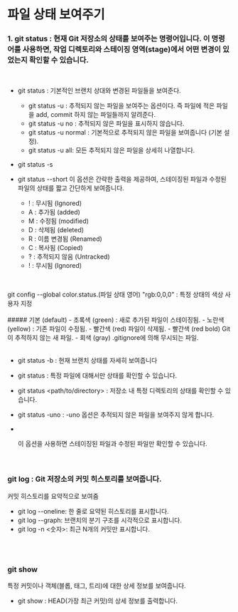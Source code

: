 # 파일 상태 보여주기

### 1. git status : 현재 Git 저장소의 상태를 보여주는 명령어입니다. 이 명령어를 사용하면, 작업 디렉토리와 스테이징 영역(stage)에서 어떤 변경이 있었는지 확인할 수 있습니다. 
<br>

- git status :             기본적인 브랜치 상대와 변경된 파일들을 보여준다.
  - git status -u :        추적되지 않는 파일을 보여주는 옵션이다. 즉 파일에 적은 파일을 add, commit 하지 않는 파일들까지 알려준다.
  - git status -u no :     추적되지 않은 파일을 표시하지 않습니다.
  - git status -u normal : 기본적으로 추적되지 않은 파일을 보여줍니다 (기본 설정).
  - git status -u all: 모든 추적되지 않은 파일을 상세히 나열합니다.
- git status -s
- git status --short
  이 옵션은 간략한 출력을 제공하여, 스테이징된 파일과 수정된 파일의 상태를 짧고 간단하게 보여줍니다.
  <br>
   
  - !	: 무시됨        (Ignored)
  - A : 추가됨        (added)
  - M : 수정됨        (modified)
  - D : 삭제됨        (deleted)
  - R	: 이름 변경됨    (Renamed)
  - C	: 복사됨         (Copied)
  - ?	: 추적되지 않음  (Untracked)
  - !	: 무시됨         (Ignored)
 <br>
 
  git config --global color.status.(파일 상태 영어) "rgb:0,0,0" : 특정 상태의 색상 사용자 지정  
    <br>
    ##### 기본 (default)
    - 초록색 (green)	:   새로 추가된 파일이 스테이징됨.
    - 노란색 (yellow) :  기존 파일이 수정됨.
    - 빨간색 (red)	      파일이 삭제됨.
    - 빨간색 (red bold)	Git이 추적하지 않는 새 파일.
    - 회색 (gray)	     .gitignore에 의해 무시되는 파일.
 <br>
 <br>

- git status -b : 현재 브랜치 상태를 자세히 보여줍니다
- git status <file> : 특정 파일에 대해서만 상태를 확인할 수 있습니다.
- git status <path/to/directory> : 저장소 내 특정 디렉토리의 상태를 확인할 수 있습니다.
- git status -uno : -uno 옵션은 추적되지 않은 파일을 보여주지 않게 합니다.
- <br>

  이 옵션을 사용하면 스테이징된 파일과 수정된 파일만 확인할 수 있습니다.
  <br>
  <br>
  <br>

### git log : Git 저장소의 커밋 히스토리를 보여줍니다.
커밋 히스토리를 요약적으로 보여줌
- git log --oneline: 한 줄로 요약된 히스토리를 표시합니다.
- git log --graph: 브랜치의 분기 구조를 시각적으로 표시합니다.
- git log -n <숫자>: 최근 N개의 커밋만 표시합니다.
<br>
<br>

### git show 
특정 커밋이나 객체(블롭, 태그, 트리)에 대한 상세 정보를 보여줍니다.
- git show : HEAD(가장 최근 커밋)의 상세 정보를 출력합니다.






    
